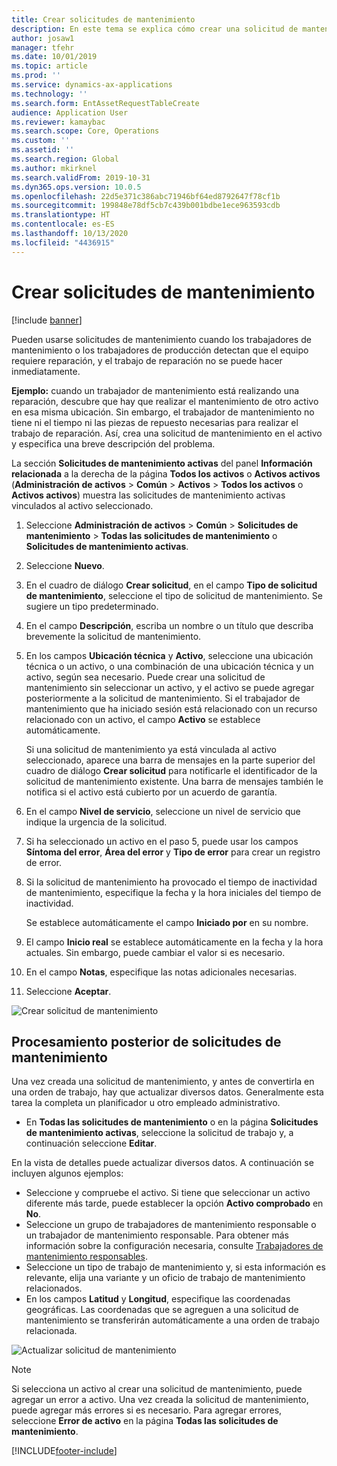 ```yaml
---
title: Crear solicitudes de mantenimiento
description: En este tema se explica cómo crear una solicitud de mantenimiento en Administración de activos.
author: josaw1
manager: tfehr
ms.date: 10/01/2019
ms.topic: article
ms.prod: ''
ms.service: dynamics-ax-applications
ms.technology: ''
ms.search.form: EntAssetRequestTableCreate
audience: Application User
ms.reviewer: kamaybac
ms.search.scope: Core, Operations
ms.custom: ''
ms.assetid: ''
ms.search.region: Global
ms.author: mkirknel
ms.search.validFrom: 2019-10-31
ms.dyn365.ops.version: 10.0.5
ms.openlocfilehash: 22d5e371c386abc71946bf64ed8792647f78cf1b
ms.sourcegitcommit: 199848e78df5cb7c439b001bdbe1ece963593cdb
ms.translationtype: HT
ms.contentlocale: es-ES
ms.lasthandoff: 10/13/2020
ms.locfileid: "4436915"
---
```

# <a name="create-maintenance-requests"></a>Crear solicitudes de mantenimiento

[!include [banner](../../includes/banner.md)]

 

Pueden usarse solicitudes de mantenimiento cuando los trabajadores de mantenimiento o los trabajadores de producción detectan que el equipo requiere reparación, y el trabajo de reparación no se puede hacer inmediatamente.

**Ejemplo:** cuando un trabajador de mantenimiento está realizando una reparación, descubre que hay que realizar el mantenimiento de otro activo en esa misma ubicación. Sin embargo, el trabajador de mantenimiento no tiene ni el tiempo ni las piezas de repuesto necesarias para realizar el trabajo de reparación. Así, crea una solicitud de mantenimiento en el activo y especifica una breve descripción del problema.

La sección **Solicitudes de mantenimiento activas** del panel **Información relacionada** a la derecha de la página **Todos los activos** o **Activos activos** (**Administración de activos** \> **Común** \> **Activos** \> **Todos los activos** o **Activos activos**) muestra las solicitudes de mantenimiento activas vinculados al activo seleccionado.

1. Seleccione **Administración de activos** \> **Común** \> **Solicitudes de mantenimiento** \> **Todas las solicitudes de mantenimiento** o **Solicitudes de mantenimiento activas**.
2. Seleccione **Nuevo**.
3. En el cuadro de diálogo **Crear solicitud**, en el campo **Tipo de solicitud de mantenimiento**, seleccione el tipo de solicitud de mantenimiento. Se sugiere un tipo predeterminado.
4. En el campo **Descripción**, escriba un nombre o un título que describa brevemente la solicitud de mantenimiento.
5. En los campos **Ubicación técnica** y **Activo**, seleccione una ubicación técnica o un activo, o una combinación de una ubicación técnica y un activo, según sea necesario. Puede crear una solicitud de mantenimiento sin seleccionar un activo, y el activo se puede agregar posteriormente a la solicitud de mantenimiento. Si el trabajador de mantenimiento que ha iniciado sesión está relacionado con un recurso relacionado con un activo, el campo **Activo** se establece automáticamente.

    Si una solicitud de mantenimiento ya está vinculada al activo seleccionado, aparece una barra de mensajes en la parte superior del cuadro de diálogo **Crear solicitud** para notificarle el identificador de la solicitud de mantenimiento existente. Una barra de mensajes también le notifica si el activo está cubierto por un acuerdo de garantía.

6. En el campo **Nivel de servicio**, seleccione un nivel de servicio que indique la urgencia de la solicitud.
7. Si ha seleccionado un activo en el paso 5, puede usar los campos **Síntoma del error**, **Área del error** y **Tipo de error** para crear un registro de error.
8. Si la solicitud de mantenimiento ha provocado el tiempo de inactividad de mantenimiento, especifique la fecha y la hora iniciales del tiempo de inactividad.

    Se establece automáticamente el campo **Iniciado por** en su nombre.

10. El campo **Inicio real** se establece automáticamente en la fecha y la hora actuales. Sin embargo, puede cambiar el valor si es necesario.
11. En el campo **Notas**, especifique las notas adicionales necesarias.
12. Seleccione **Aceptar**.

![Crear solicitud de mantenimiento](media/03-manage-maintenance-requests.png)

## <a name="subsequent-processing-of-maintenance-requests"></a>Procesamiento posterior de solicitudes de mantenimiento

Una vez creada una solicitud de mantenimiento, y antes de convertirla en una orden de trabajo, hay que actualizar diversos datos. Generalmente esta tarea la completa un planificador u otro empleado administrativo.

- En **Todas las solicitudes de mantenimiento** o en la página **Solicitudes de mantenimiento activas**, seleccione la solicitud de trabajo y, a continuación seleccione **Editar**.

En la vista de detalles puede actualizar diversos datos. A continuación se incluyen algunos ejemplos:

- Seleccione y compruebe el activo. Si tiene que seleccionar un activo diferente más tarde, puede establecer la opción **Activo comprobado** en **No**.
- Seleccione un grupo de trabajadores de mantenimiento responsable o un trabajador de mantenimiento responsable. Para obtener más información sobre la configuración necesaria, consulte [Trabajadores de mantenimiento responsables](../setup-for-maintenance-requests/responsible-workers.md).
- Seleccione un tipo de trabajo de mantenimiento y, si esta información es relevante, elija una variante y un oficio de trabajo de mantenimiento relacionados.
- En los campos **Latitud** y **Longitud**, especifique las coordenadas geográficas. Las coordenadas que se agreguen a una solicitud de mantenimiento se transferirán automáticamente a una orden de trabajo relacionada. 

![Actualizar solicitud de mantenimiento](media/04-manage-maintenance-requests.png)

> [!NOTE]
> Si selecciona un activo al crear una solicitud de mantenimiento, puede agregar un error a activo. Una vez creada la solicitud de mantenimiento, puede agregar más errores si es necesario. Para agregar errores, seleccione **Error de activo** en la página **Todas las solicitudes de mantenimiento**.


[!INCLUDE[footer-include](../../../includes/footer-banner.md)]
